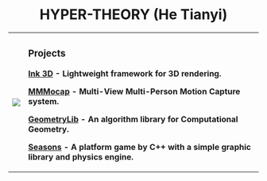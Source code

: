 <h1 align="center"> HYPER-THEORY (He Tianyi) </h1>

<table style="width:100%;" align="center">
  <th>
    <img src="https://s2.loli.net/2023/04/15/m2jw7O5tQTVEkXe.png" >
  </th>
  <th align="left">
    <h3> Projects </h3>
    <p><a href="https://github.com/HYPER-THEORY/Ink3D">Ink 3D</a> - Lightweight framework for 3D rendering.</p>
    <p><a href="https://github.com/HYPER-THEORY/MMMocap">MMMocap</a> - Multi-View Multi-Person Motion Capture system.</p>
    <p><a href="https://github.com/HYPER-THEORY/GeometryLib">GeometryLib</a> - An algorithm library for Computational Geometry.</p>
    <p><a href="https://github.com/HYPER-THEORY/Seasons">Seasons</a> - A platform game by C++ with a simple graphic library and physics engine.</p>
  </th>
</table>
